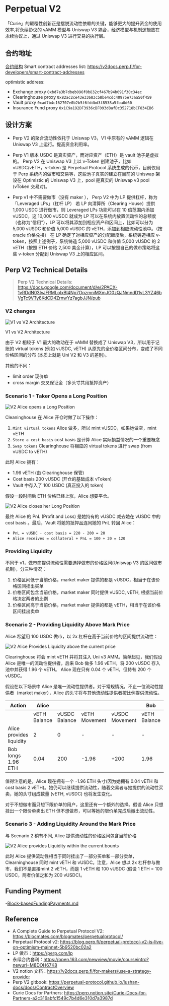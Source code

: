 # Perpetual V2

「Curie」的颠覆性创新正是摆脱流动性依赖的关键，能够更大的提升资金的使用效率,将永续协议的 vAMM 模型与 Uniswap V3 耦合，经济模型与机制逻辑放在永续协议上，通过 Uniswap V3 进行交易的执行层。

## 合约地址
[合约结构](https://perp.notion.site/Curie-Docs-for-Partners-a2c316abfc1549c7b4d6e310d7a3987d#c20cf392b22142c3b33fa7e48b293c68) 
Smart contract addresses list: <https://v2docs.perp.fi/for-developers/smart-contract-addresses>

optimistic address:

- Exchange proxy `0xbd7a3b7dbeb096f0b832cf467b94b091f30c34ec`
- Clearinghouse proxy `0x82ac2ce43e33683c58be4cdc40975e73aa50f459`
- Vault proxy `0xad7b4c162707e0b2b5f6fddbd3f8538a5fba0d60`
- Insurance Fund proxy `0x1C9a192DF3936cBF093d8afDc352718bCF834EB6`

## 设计方案

- Perp V2 的聚合流动性依托于 Uniswap V3，V1 中原有的 vAMM 逻辑在 Uniswap V3 上运行。提高资金利用率。

- Perp V1 版本 USDC 是真实资产，而对应资产（ETH）是 vault 池子是虚拟的。
  Perp V2 在 Uniswap V3 上以 v-Token 创建池子，比如 vUSDC/vETH，v-token 是 Perpetual Protocol 系统生成的代币，目前仅用于 Perp 系统内的做市和交易等，这些池子真实的建立在目前的 Uniswap 架设在 Optimistic 的 Uniswap V3 上，pool 是真实的 Uniswap v3 pool (vToken 交易对)。

- Perp v1 中不需要做市（没有 maker ）， Perp V2 中为 LP 提供杠杆，称为「Leveraged LPs」（杠杆 LP）
  若 LP 向清算所（Clearing House）提供 1,000 USDC 进行做市，则 Leveraged LPs 功能可以在 10 倍范围内添加 vUSDC，这 10,000 vUSDC 就成为 LP 可以在系统内放置流动性的总额度（也称为“信用”），LP 可以将其添加到相应资产和区间上，比如可以分为 5,000 vUSDC 和价值 5,000 vUSDC 的 vETH，添加到相应流动性池中。（按 oracle 价格兑换）
  在 LP 确定了对相应资产的分配额度后，系统铸造相应 v-token，按照上述例子，系统铸造 5,000 vUSDC 和价值 5,000 vUSDC 的 2 vETH（按照 ETH 价格 2,500 美金计算），LP 可以按照自己的做市策略将这些 v-token 分配到 Uniswap V3 上的相应区间。

## Perp V2 Technical Details

> Perp V2 Technical Details: <https://docs.google.com/document/d/e/2PACX-1vRDdN03IvJFRMLolxBl4Np7OpzmniMXmJO0zQJNmndD1vL3YZ46bVgTc9VTy8KdCD4ZrnwYz7agbJJN/pub>

### V2 changes

![V1 vs V2 Architecture](https://lh4.googleusercontent.com/RzvqmS7m0ewJxQW2dXy4_deYZd2fJDkUjjHZpPR215wlR6fsnwWN4lU2nvtmJRBPT1Ug2qxmFyCBDbiHGsZleRyVY8UcnSdnjUM06LVq_0fN9gBH8x9qPFJ5CfhJBz2eJeMWOtfFmlhH5x4Xug)

V1 vs V2 Architecture

由于 V2 相较于 V1 最大的改动在于 vAMM 替换成了 Uniswap V3，所以用于记账的 virtual tokens (例如 vUSDC, vETH) 从原先的全价格区间分布，变成了不同价格区间的分布 (本质上就是 Uni V2 和 V3 的差别)。

其他的不同：

- limit order 现价单
- cross margin 交叉保证金（多头寸共用抵押资产）

### Scenario 1 - Taker Opens a Long Position

![V2 Alice opens a Long Position](https://lh3.googleusercontent.com/M0zPnKBHu0C7s93PrTP3qvULoz2vnqYEuC8EkJ0PPwDLZ_N8w_d3UaObMZ5Ok3x7SJHRsgiX3splorrk59yCLgPaAKR5aXbJF4tIiQsf0WIVbLizJgh3L_3o3Ts8GkPJ1VWD8P8Kf9KZW0cN8w)

Cleaninghouse 在 Alice 开仓时做了以下操作：

1. `Mint virtual tokens` Alice 做多，所以 mint vUSDC，如果她做空，mint vETH
2. `Store a cost basis` cost basis 是计算 Alice 实际损益情况的一个重要概念
3. `Swap tokens` Clearinghouse 将相应的 virtual tokens 进行 swap (from vUSDC to vETH)

此时 Alice 拥有：

- 1.96 vETH (由 Clearinghouse 保管)
- Cost basis 200 vUSDC (开仓的基础成本 vToken)
- Vault 中存入了 100 USDC (真正投入的 token)

假设一段时间后 ETH 价格已经上涨，Alice 想要平仓。

![V2 Alice closes her Long Position](https://lh6.googleusercontent.com/bG6HMcjmo0ZpOQH5vcKoSCZv_9NLM92HHTXwHYWfUtJ9VLAroxBycedED0g_FzokopKTAjzzriV-b5jNre0U-03Mtp_pjKCrQhvmd2PDP3gqdOQNGzIkP_UontkDu4UnK_yEZu_rRIwAQ9m4Iw)

最终 Alice 的 PnL (Profit and Loss) 是她持有的 vUSDC 减去她在 vUSDC 中的 cost basis 。最后，Vault 将她的抵押品连同她的 PnL 转回 Alice：

- `PnL = vUSDC - cost basis = 220 - 200 = 20`
- `Alice receives = collateral + PnL = 100 + 20 = 120`

### Providing Liquidity

不同于 v1，做市商提供流动性需要选择做市的价格区间(Uniswap V3 的区间做市机制)，分三种情况：

1. 价格区间低于当前价格，market maker 提供的都是 vUSDC，相当于在该价格区间挂出买单
2. 价格区间包含当前价格，market maker 同时提供 vUSDC, vETH, 根据当前价格决定两者的比例
3. 价格区间高于当前价格，market maker 提供的都是 vETH，相当于在该价格区间挂出卖单

### Scenario 2 - Providing Liquidity Above Mark Price

Alice 希望用 100 USDC 做市，以 2x 杠杆在高于当前价格的区间提供流动性：

![V2 Alice Provides Liquidity above the current price](https://lh3.googleusercontent.com/MXI4pJnDNod-GY6jQdo7cAiKBNp8yfxgR8qLjEXT_GIaDYvKEQSvsb0UsGW8UPbB1zwdEPuTOFH0in9itCSZoD4FgB4O3qk17NF6W_pFGsx1_qAqeF0ZMS9KaEAMRmncctwu8FiVvGscr3VUhw)

Clearinghouse 将会 mint vETH 并将其注入 Uni v3 AMM。简单起见，我们假设 Alice 是唯一的流动性提供者，后来 Bob 做多 1.96 vETH，将 200 vUSDC 存入池中并获得 1.96 个 vETH。 Alice 现在只有 0.04 个 vETH，但持有 200 个 vUSDC。

假设在以下场景中 Alice 是唯一流动性提供者。对于常规情况，不止一位流动性提供者（market maker），Alice 的头寸将与其他流动性提供者按比例提供流动性。

| Action                   | Alice        |               |               |                | Bob          |               |               |                |
| ------------------------ | ------------ | ------------- | ------------- | -------------- | ------------ | ------------- | ------------- | -------------- |
|                          | vETH Balance | vUSDC Balance | vETH Movement | vUSDC Movement | vETH Balance | vUSDC Balance | vETH Movement | vUSDC Movement |
| Alice provides liquidity | 2            | 0             | \-            | \-             | \-           | \-            | \-            | \-             |
| Bob longs 1.96 ETH       | 0.04         | 200           | \-1.96        | +200           | 1.96         | 0             | +1.96         | \-200          |

值得注意的是，Alice 现在拥有一个 -1.96 ETH 头寸(因为她拥有 0.04 vETH 和 cost basis 2 vETH)。她仍可以继续提供流动性，随着交易者与她提供的流动性买卖，她的头寸组成数量 (vETH, vUSDC) 也将发生变化。

对于不想做市而只想下限价单的用户，这里还有一个额外的选择。假设 Alice 只想挂出一个限价单卖出 ETH 但不想做市，可以等她的限价单完成后撤出流动性。

### Scenario 3 - Adding Liquidity Around the Mark Price

与 Scenario 2 稍有不同, Alice 提供流动性的价格区间包含当前价格

![V2 Alice provides Liquidity within the current bounts](https://lh4.googleusercontent.com/1E-flO5PncNQhU2LOliKhO6v_2srOTgxiT_5Kf5UgPzUCJPTmwfxMS0Wv2xfAv8_stwcBOr6GT_BWCOnW6Tr2J1qnd8wq_InUHWwke5o7q8AZMqF2Yb4Ylf6QZEoU9zFg074M9L3lLIpFeOXKg)

此时 Alice 提供流动性相当于同时挂出了一部分买单和一部分卖单， Clearninghouse 同时 mint vETH 和 vUSDC。注意，Alice 想以 2x 杠杆参与做市，我们不是直接mint 2 vETH，而是 1 vETH 和 100 vUSDC (假设 1 ETH = 100 USDC，两者价值之和为 200 vUSDC)。

## Funding Payment

-[Block-basedFundingPayments.md](./Block-basedFundingPayments.md)

## Reference

- A Complete Guide to Perpetual Protocol V2: <https://blocmates.com/blogmates/perpetualprotocol/>
- Perpetual Protocol v2: <https://blog.perp.fi/perpetual-protocol-v2-is-live-on-optimism-mainnet-5b9520bc02a2>
- LP 做市：<https://perp.com/lp>
- 永续合约套利：<https://open.163.com/newview/movie/courseintro?newurl=M8DOH67K8>
- V2 notion 文档：<https://v2docs.perp.fi/for-makers/use-a-strategy-provider>
- Perp V2 gitbook: <https://perpetual-protocol.github.io/lushan-docs/docs/ContractOverview>
- Curie Docs for Partners: <https://perp.notion.site/Curie-Docs-for-Partners-a2c316abfc1549c7b4d6e310d7a3987d>
